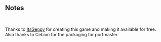 ## Notes
<br/>

Thanks to [ItsGeppy](https://itsgeppy.itch.io/deep-sleep) for creating this game and making it available for free.  Also thanks to Cebion for the packaging for portmaster.
<br/>

